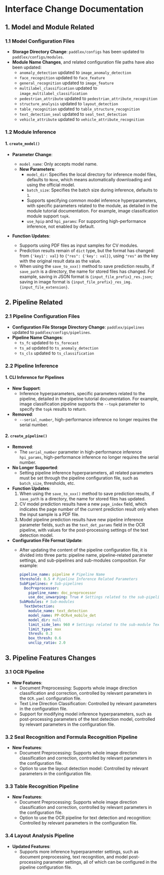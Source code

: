 # Interface Change Documentation

## 1. Model and Module Related

### 1.1 Model Configuration Files

- **Storage Directory Change**: `paddlex/configs` has been updated to `paddlex/configs/modules`.
- **Module Name Changes**, and related configuration file paths have also been updated:
  - `anomaly_detection` updated to `image_anomaly_detection`
  - `face_recognition` updated to `face_feature`
  - `general_recognition` updated to `image_feature`
  - `multilabel_classification` updated to `image_multilabel_classification`
  - `pedestrian_attribute` updated to `pedestrian_attribute_recognition`
  - `structure_analysis` updated to `layout_detection`
  - `table_recognition` updated to `table_structure_recognition`
  - `text_detection_seal` updated to `seal_text_detection`
  - `vehicle_attribute` updated to `vehicle_attribute_recognition`

### 1.2 Module Inference

#### 1. `create_model()`

- **Parameter Change**:
  - `model_name`: Only accepts model name.
  - **New Parameters**:
    - `model_dir`: Specifies the local directory for inference model files, defaults to `None`, which means automatically downloading and using the official model.
    - `batch_size`: Specifies the batch size during inference, defaults to `1`.
    - Supports specifying common model inference hyperparameters, with specific parameters related to the module, as detailed in the module tutorial documentation. For example, image classification module support `topk`.
    - `use_hpip` and `hpi_params`: For supporting high-performance inference, not enabled by default.

- **Function Updates**:
  - Supports using PDF files as input samples for CV modules.
  - Prediction results remain of `dict` type, but the format has changed: from `{'key1': val}` to `{"res": {'key': val}}`, using `"res"` as the key with the original result data as the value.
  - When using the `save_to_xxx()` method to save prediction results, if `save_path` is a directory, the name for stored files has changed. For example, saving in JSON format is `{input_file_prefix}_res.json`; saving in image format is `{input_file_prefix}_res_img.{input_file_extension}`.

## 2. Pipeline Related

### 2.1 Pipeline Configuration Files

- **Configuration File Storage Directory Change**: `paddlex/pipelines` updated to `paddlex/configs/pipelines`.
- **Pipeline Name Changes**:
  - `ts_fc` updated to `ts_forecast`
  - `ts_ad` updated to `ts_anomaly_detection`
  - `ts_cls` updated to `ts_classification`

### 2.2 Pipeline Inference

#### 1. CLI Inference for Pipelines

- **New Support**:
  - Inference hyperparameters, specific parameters related to the pipeline, detailed in the pipeline tutorial documentation. For example, image classification pipeline supports the `--topk` parameter to specify the `topk` results to return.
- **Removed**:
  - `--serial_number`, high-performance inference no longer requires the serial number.

#### 2. `create_pipeline()`

- **Removed**:
  - The `serial_number` parameter in high-performance inference `hpi_params`, high-performance inference no longer requires the serial number.
- **No Longer Supported**:
  - Setting pipeline inference hyperparameters, all related parameters must be set through the pipeline configuration file, such as `batch_size`, thresholds, etc.
- **Function Updates**:
  1. When using the `save_to_xxx()` method to save prediction results, if `save_path` is a directory, the name for stored files has updated.
  2. CV model prediction results have a new `page_index` field, which indicates the page number of the current prediction result only when the input sample is a PDF file.
  3. Model pipeline prediction results have new pipeline inference parameter fields, such as the `text_det_params` field in the OCR pipeline, with values for the post-processing settings of the text detection model.
- **Configuration File Format Update**:
  - After updating the content of the pipeline configuration file, it is divided into three parts: pipeline name, pipeline-related parameter settings, and sub-pipelines and sub-modules composition. For example:

    ```yaml
    pipeline_name: pipeline # Pipeline Name
    threshold: 0.5 # Pipeline Inference Related Parameters
    SubPipelines: # Sub-pipelines
      DocPreprocessor:
        pipeline_name: doc_preprocessor
        use_doc_unwarping: True # Settings related to the sub-pipeline DocPreprocessor
    SubModules: # Sub-modules
      TextDetection:
        module_name: text_detection
        model_name: PP-OCRv4_mobile_det
        model_dir: null
        limit_side_len: 960 # Settings related to the sub-module TextDetection
        limit_type: max
        thresh: 0.3
        box_thresh: 0.6
        unclip_ratio: 2.0
    ```

## 3. Pipeline Features Changes

### 3.1 OCR Pipeline

- **New Features**:
  - Document Preprocessing: Supports whole image direction classification and correction, controlled by relevant parameters in the `OCR.yaml` configuration file.
  - Text Line Direction Classification: Controlled by relevant parameters in the configuration file.
  - Support for modifying model inference hyperparameters, such as post-processing parameters of the text detection model, controlled by relevant parameters in the configuration file.

### 3.2 Seal Recognition and Formula Recognition Pipeline

- **New Features**:
  - Document Preprocessing: Supports whole image direction classification and correction, controlled by relevant parameters in the configuration file.
  - Option to use the layout detection model: Controlled by relevant parameters in the configuration file.

### 3.3 Table Recognition Pipeline

- **New Features**:
  - Document Preprocessing: Supports whole image direction classification and correction, controlled by relevant parameters in the configuration file.
  - Option to use the OCR pipeline for text detection and recognition: Controlled by relevant parameters in the configuration file.

### 3.4 Layout Analysis Pipeline

- **Updated Features**:
  - Supports more inference hyperparameter settings, such as document preprocessing, text recognition, and model post-processing parameter settings, all of which can be configured in the pipeline configuration file.
